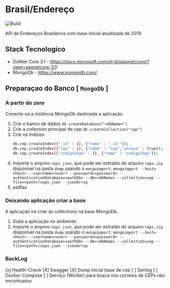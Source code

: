 # Brasil/Endereço

![Build](https://github.com/rodriguesrm/openbr-endereco/workflows/.RSoft%20CI/badge.svg?branch=master)

API de Endereços Brasileiros com base inicial atualizada de 2019.

## Stack Tecnologico

* DotNet Core 3.1 - https://docs.microsoft.com/pt-br/aspnet/core/?view=aspnetcore-3.1!
* MongoDb - https://www.mongodb.com/

## Preparaçao do Banco [ `MongoDb` ]

### A partir do zero

Conecte-se a instância MongoDb destinada a aplicação.

1. Crie o banco de dados
    `db.createDatabase("<dbName>")`
2. Crie a collection principal de cep
    `db.createCollection("cep")`
3. Crie os índices:
    ```sh
    db.cep.createIndex({"_id" : 1}, {"name" : "_id_"});
    db.cep.createIndex({"cep" : 1}, {"name" : "cep","unique" : true});
    db.cep.createIndex({"codigoIbge" : 1}, {"name" : "codigoIbge"});
    ```
4. Importe o arquivo `ceps.json`, que pode ser extraído do arquivo `ceps.zip` disponível na pasta `dump` usando o `mongoimport`:
    `mongoimport --host=<host> --username=<user> --password=<password> --authenticationDatabase=<authDb> --db=<dbName> --collection=cep --file=<path>/ceps.json --jsonArray`
5. asdfas

### Deixando aplicação criar a base

A aplicação irá criar as collections na base MongoDb.

1. Suba a aplicação no ambiente.
2. Importe o arquivo `ceps.json`, que pode ser extraído do arquivo `ceps.zip` disponível na pasta `dump` usando o `mongoimport`:
    `mongoimport --host=<host> --username=<user> --password=<password> --authenticationDatabase=<authDb> --db=<dbName> --collection=cep --file=<path>/ceps.json --jsonArray`

### BackLog

  [x] Health-Check 
  [X] Swagger
  [X] Dump inicial base de cep
  [ ] Serilog
  [ ] Docker-Compose
  [ ] Serviço (Worker) para busca nos correios de CEPs não encontrados